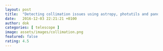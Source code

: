 ```yaml
---
layout: post
title:  "Detecting collimation issues using astropy, photutils and pandas"
date:   2016-12-03 22:21:21 +0100
author: dok
categories: [ telescope ]
image: assets/images/collimation.png
featured: false
rating: 4.5
---
```


<script src="https://gist.github.com/dokeeffe/44b864950ade06f3df28854f07ba06e7.js"></script>